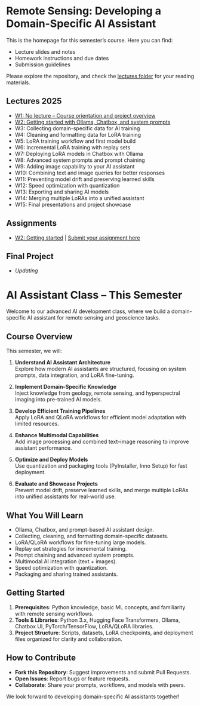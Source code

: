 # Remote Sensing: Developing a Domain-Specific AI Assistant

This is the homepage for this semester’s course. Here you can find:
- Lecture slides and notes
- Homework instructions and due dates
- Submission guidelines

Please explore the repository, and check the [lectures folder](2025_AI_Lectures) for your reading materials.

## Lectures 2025

- [W1: No lecture – Course orientation and project overview](2025_AI_Lectures/Continual_Learning_AI_Assistant.pptx)
- [W2: Getting started with Ollama, Chatbox, and system prompts](2025_AI_Lectures/W2_Getting_started.pptx)
- W3: Collecting domain-specific data for AI training
- W4: Cleaning and formatting data for LoRA training
- W5: LoRA training workflow and first model build
- W6: Incremental LoRA training with replay sets
- W7: Deploying LoRA models in Chatbox with Ollama
- W8: Advanced system prompts and prompt chaining
- W9: Adding image capability to your AI assistant
- W10: Combining text and image queries for better responses
- W11: Preventing model drift and preserving learned skills
- W12: Speed optimization with quantization
- W13: Exporting and sharing AI models
- W14: Merging multiple LoRAs into a unified assistant
- W15: Final presentations and project showcase

## Assignments
- [W2: Getting started](2025_AI_Lectures/Assignment/Week2.md) | [Submit your assignment here](https://classroom.github.com/a/1cYi8Xds)

## Final Project
- _Updating_

# AI Assistant Class – This Semester

Welcome to our advanced AI development class, where we build a domain-specific AI assistant for remote sensing and geoscience tasks.

## Course Overview
This semester, we will:
1. **Understand AI Assistant Architecture**  
   Explore how modern AI assistants are structured, focusing on system prompts, data integration, and LoRA fine-tuning.

2. **Implement Domain-Specific Knowledge**  
   Inject knowledge from geology, remote sensing, and hyperspectral imaging into pre-trained AI models.

3. **Develop Efficient Training Pipelines**  
   Apply LoRA and QLoRA workflows for efficient model adaptation with limited resources.

4. **Enhance Multimodal Capabilities**  
   Add image processing and combined text–image reasoning to improve assistant performance.

5. **Optimize and Deploy Models**  
   Use quantization and packaging tools (PyInstaller, Inno Setup) for fast deployment.

6. **Evaluate and Showcase Projects**  
   Prevent model drift, preserve learned skills, and merge multiple LoRAs into unified assistants for real-world use.

## What You Will Learn
- Ollama, Chatbox, and prompt-based AI assistant design.
- Collecting, cleaning, and formatting domain-specific datasets.
- LoRA/QLoRA workflows for fine-tuning large models.
- Replay set strategies for incremental training.
- Prompt chaining and advanced system prompts.
- Multimodal AI integration (text + images).
- Speed optimization with quantization.
- Packaging and sharing trained assistants.

## Getting Started
1. **Prerequisites**: Python knowledge, basic ML concepts, and familiarity with remote sensing workflows.
2. **Tools & Libraries**: Python 3.x, Hugging Face Transformers, Ollama, Chatbox UI, PyTorch/TensorFlow, LoRA/QLoRA libraries.
3. **Project Structure**: Scripts, datasets, LoRA checkpoints, and deployment files organized for clarity and collaboration.

## How to Contribute
- **Fork this Repository**: Suggest improvements and submit Pull Requests.
- **Open Issues**: Report bugs or feature requests.
- **Collaborate**: Share your prompts, workflows, and models with peers.

We look forward to developing domain-specific AI assistants together!
